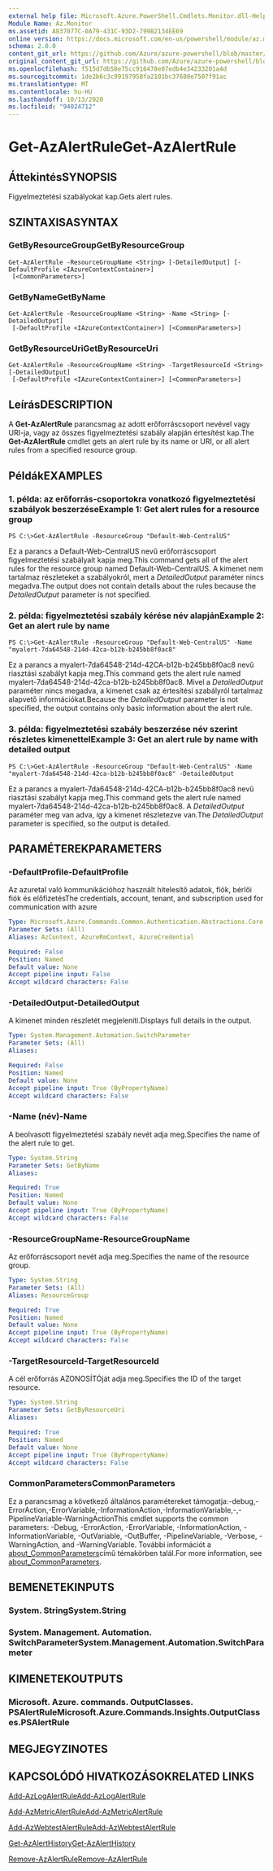 ```yaml
---
external help file: Microsoft.Azure.PowerShell.Cmdlets.Monitor.dll-Help.xml
Module Name: Az.Monitor
ms.assetid: A837077C-0A79-431C-93D2-799B2134EE69
online version: https://docs.microsoft.com/en-us/powershell/module/az.monitor/get-azalertrule
schema: 2.0.0
content_git_url: https://github.com/Azure/azure-powershell/blob/master/src/Monitor/Monitor/help/Get-AzAlertRule.md
original_content_git_url: https://github.com/Azure/azure-powershell/blob/master/src/Monitor/Monitor/help/Get-AzAlertRule.md
ms.openlocfilehash: f515d7db58e75cc916478e07edb4e34233201a4d
ms.sourcegitcommit: 1de2b6c3c99197958fa2101bc37680e7507f91ac
ms.translationtype: MT
ms.contentlocale: hu-HU
ms.lasthandoff: 10/13/2020
ms.locfileid: "94024712"
---
```

# <span data-ttu-id="1aaae-101">Get-AzAlertRule</span><span class="sxs-lookup"><span data-stu-id="1aaae-101">Get-AzAlertRule</span></span>

## <span data-ttu-id="1aaae-102">Áttekintés</span><span class="sxs-lookup"><span data-stu-id="1aaae-102">SYNOPSIS</span></span>
<span data-ttu-id="1aaae-103">Figyelmeztetési szabályokat kap.</span><span class="sxs-lookup"><span data-stu-id="1aaae-103">Gets alert rules.</span></span>

## <span data-ttu-id="1aaae-104">SZINTAXISA</span><span class="sxs-lookup"><span data-stu-id="1aaae-104">SYNTAX</span></span>

### <span data-ttu-id="1aaae-105">GetByResourceGroup</span><span class="sxs-lookup"><span data-stu-id="1aaae-105">GetByResourceGroup</span></span>
```
Get-AzAlertRule -ResourceGroupName <String> [-DetailedOutput] [-DefaultProfile <IAzureContextContainer>]
 [<CommonParameters>]
```

### <span data-ttu-id="1aaae-106">GetByName</span><span class="sxs-lookup"><span data-stu-id="1aaae-106">GetByName</span></span>
```
Get-AzAlertRule -ResourceGroupName <String> -Name <String> [-DetailedOutput]
 [-DefaultProfile <IAzureContextContainer>] [<CommonParameters>]
```

### <span data-ttu-id="1aaae-107">GetByResourceUri</span><span class="sxs-lookup"><span data-stu-id="1aaae-107">GetByResourceUri</span></span>
```
Get-AzAlertRule -ResourceGroupName <String> -TargetResourceId <String> [-DetailedOutput]
 [-DefaultProfile <IAzureContextContainer>] [<CommonParameters>]
```

## <span data-ttu-id="1aaae-108">Leírás</span><span class="sxs-lookup"><span data-stu-id="1aaae-108">DESCRIPTION</span></span>
<span data-ttu-id="1aaae-109">A **Get-AzAlertRule** parancsmag az adott erőforráscsoport nevével vagy URI-ja, vagy az összes figyelmeztetési szabály alapján értesítést kap.</span><span class="sxs-lookup"><span data-stu-id="1aaae-109">The **Get-AzAlertRule** cmdlet gets an alert rule by its name or URI, or all alert rules from a specified resource group.</span></span>

## <span data-ttu-id="1aaae-110">Példák</span><span class="sxs-lookup"><span data-stu-id="1aaae-110">EXAMPLES</span></span>

### <span data-ttu-id="1aaae-111">1. példa: az erőforrás-csoportokra vonatkozó figyelmeztetési szabályok beszerzése</span><span class="sxs-lookup"><span data-stu-id="1aaae-111">Example 1: Get alert rules for a resource group</span></span>
```
PS C:\>Get-AzAlertRule -ResourceGroup "Default-Web-CentralUS"
```

<span data-ttu-id="1aaae-112">Ez a parancs a Default-Web-CentralUS nevű erőforráscsoport figyelmeztetési szabályait kapja meg.</span><span class="sxs-lookup"><span data-stu-id="1aaae-112">This command gets all of the alert rules for the resource group named Default-Web-CentralUS.</span></span>
<span data-ttu-id="1aaae-113">A kimenet nem tartalmaz részleteket a szabályokról, mert a *DetailedOutput* paraméter nincs megadva.</span><span class="sxs-lookup"><span data-stu-id="1aaae-113">The output does not contain details about the rules because the *DetailedOutput* parameter is not specified.</span></span>

### <span data-ttu-id="1aaae-114">2. példa: figyelmeztetési szabály kérése név alapján</span><span class="sxs-lookup"><span data-stu-id="1aaae-114">Example 2: Get an alert rule by name</span></span>
```
PS C:\>Get-AzAlertRule -ResourceGroup "Default-Web-CentralUS" -Name "myalert-7da64548-214d-42ca-b12b-b245bb8f0ac8"
```

<span data-ttu-id="1aaae-115">Ez a parancs a myalert-7da64548-214d-42CA-b12b-b245bb8f0ac8 nevű riasztási szabályt kapja meg.</span><span class="sxs-lookup"><span data-stu-id="1aaae-115">This command gets the alert rule named myalert-7da64548-214d-42ca-b12b-b245bb8f0ac8.</span></span>
<span data-ttu-id="1aaae-116">Mivel a *DetailedOutput* paraméter nincs megadva, a kimenet csak az értesítési szabályról tartalmaz alapvető információkat.</span><span class="sxs-lookup"><span data-stu-id="1aaae-116">Because the *DetailedOutput* parameter is not specified, the output contains only basic information about the alert rule.</span></span>

### <span data-ttu-id="1aaae-117">3. példa: figyelmeztetési szabály beszerzése név szerint részletes kimenettel</span><span class="sxs-lookup"><span data-stu-id="1aaae-117">Example 3: Get an alert rule by name with detailed output</span></span>
```
PS C:\>Get-AzAlertRule -ResourceGroup "Default-Web-CentralUS" -Name "myalert-7da64548-214d-42ca-b12b-b245bb8f0ac8" -DetailedOutput
```

<span data-ttu-id="1aaae-118">Ez a parancs a myalert-7da64548-214d-42CA-b12b-b245bb8f0ac8 nevű riasztási szabályt kapja meg.</span><span class="sxs-lookup"><span data-stu-id="1aaae-118">This command gets the alert rule named myalert-7da64548-214d-42ca-b12b-b245bb8f0ac8.</span></span>
<span data-ttu-id="1aaae-119">A *DetailedOutput* paraméter meg van adva, így a kimenet részletezve van.</span><span class="sxs-lookup"><span data-stu-id="1aaae-119">The *DetailedOutput* parameter is specified, so the output is detailed.</span></span>

## <span data-ttu-id="1aaae-120">PARAMÉTEREK</span><span class="sxs-lookup"><span data-stu-id="1aaae-120">PARAMETERS</span></span>

### <span data-ttu-id="1aaae-121">-DefaultProfile</span><span class="sxs-lookup"><span data-stu-id="1aaae-121">-DefaultProfile</span></span>
<span data-ttu-id="1aaae-122">Az azuretal való kommunikációhoz használt hitelesítő adatok, fiók, bérlői fiók és előfizetés</span><span class="sxs-lookup"><span data-stu-id="1aaae-122">The credentials, account, tenant, and subscription used for communication with azure</span></span>

```yaml
Type: Microsoft.Azure.Commands.Common.Authentication.Abstractions.Core.IAzureContextContainer
Parameter Sets: (All)
Aliases: AzContext, AzureRmContext, AzureCredential

Required: False
Position: Named
Default value: None
Accept pipeline input: False
Accept wildcard characters: False
```

### <span data-ttu-id="1aaae-123">-DetailedOutput</span><span class="sxs-lookup"><span data-stu-id="1aaae-123">-DetailedOutput</span></span>
<span data-ttu-id="1aaae-124">A kimenet minden részletét megjeleníti.</span><span class="sxs-lookup"><span data-stu-id="1aaae-124">Displays full details in the output.</span></span>

```yaml
Type: System.Management.Automation.SwitchParameter
Parameter Sets: (All)
Aliases:

Required: False
Position: Named
Default value: None
Accept pipeline input: True (ByPropertyName)
Accept wildcard characters: False
```

### <span data-ttu-id="1aaae-125">-Name (név)</span><span class="sxs-lookup"><span data-stu-id="1aaae-125">-Name</span></span>
<span data-ttu-id="1aaae-126">A beolvasott figyelmeztetési szabály nevét adja meg.</span><span class="sxs-lookup"><span data-stu-id="1aaae-126">Specifies the name of the alert rule to get.</span></span>

```yaml
Type: System.String
Parameter Sets: GetByName
Aliases:

Required: True
Position: Named
Default value: None
Accept pipeline input: True (ByPropertyName)
Accept wildcard characters: False
```

### <span data-ttu-id="1aaae-127">-ResourceGroupName</span><span class="sxs-lookup"><span data-stu-id="1aaae-127">-ResourceGroupName</span></span>
<span data-ttu-id="1aaae-128">Az erőforráscsoport nevét adja meg.</span><span class="sxs-lookup"><span data-stu-id="1aaae-128">Specifies the name of the resource group.</span></span>

```yaml
Type: System.String
Parameter Sets: (All)
Aliases: ResourceGroup

Required: True
Position: Named
Default value: None
Accept pipeline input: True (ByPropertyName)
Accept wildcard characters: False
```

### <span data-ttu-id="1aaae-129">-TargetResourceId</span><span class="sxs-lookup"><span data-stu-id="1aaae-129">-TargetResourceId</span></span>
<span data-ttu-id="1aaae-130">A cél erőforrás AZONOSÍTÓját adja meg.</span><span class="sxs-lookup"><span data-stu-id="1aaae-130">Specifies the ID of the target resource.</span></span>

```yaml
Type: System.String
Parameter Sets: GetByResourceUri
Aliases:

Required: True
Position: Named
Default value: None
Accept pipeline input: True (ByPropertyName)
Accept wildcard characters: False
```

### <span data-ttu-id="1aaae-131">CommonParameters</span><span class="sxs-lookup"><span data-stu-id="1aaae-131">CommonParameters</span></span>
<span data-ttu-id="1aaae-132">Ez a parancsmag a következő általános paramétereket támogatja:-debug,-ErrorAction,-ErrorVariable,-InformationAction,-InformationVariable,-,-PipelineVariable-WarningAction</span><span class="sxs-lookup"><span data-stu-id="1aaae-132">This cmdlet supports the common parameters: -Debug, -ErrorAction, -ErrorVariable, -InformationAction, -InformationVariable, -OutVariable, -OutBuffer, -PipelineVariable, -Verbose, -WarningAction, and -WarningVariable.</span></span> <span data-ttu-id="1aaae-133">További információt a [about_CommonParameters](http://go.microsoft.com/fwlink/?LinkID=113216)című témakörben talál.</span><span class="sxs-lookup"><span data-stu-id="1aaae-133">For more information, see [about_CommonParameters](http://go.microsoft.com/fwlink/?LinkID=113216).</span></span>

## <span data-ttu-id="1aaae-134">BEMENETEK</span><span class="sxs-lookup"><span data-stu-id="1aaae-134">INPUTS</span></span>

### <span data-ttu-id="1aaae-135">System. String</span><span class="sxs-lookup"><span data-stu-id="1aaae-135">System.String</span></span>

### <span data-ttu-id="1aaae-136">System. Management. Automation. SwitchParameter</span><span class="sxs-lookup"><span data-stu-id="1aaae-136">System.Management.Automation.SwitchParameter</span></span>

## <span data-ttu-id="1aaae-137">KIMENETEK</span><span class="sxs-lookup"><span data-stu-id="1aaae-137">OUTPUTS</span></span>

### <span data-ttu-id="1aaae-138">Microsoft. Azure. commands. OutputClasses. PSAlertRule</span><span class="sxs-lookup"><span data-stu-id="1aaae-138">Microsoft.Azure.Commands.Insights.OutputClasses.PSAlertRule</span></span>

## <span data-ttu-id="1aaae-139">MEGJEGYZI</span><span class="sxs-lookup"><span data-stu-id="1aaae-139">NOTES</span></span>

## <span data-ttu-id="1aaae-140">KAPCSOLÓDÓ HIVATKOZÁSOK</span><span class="sxs-lookup"><span data-stu-id="1aaae-140">RELATED LINKS</span></span>

[<span data-ttu-id="1aaae-141">Add-AzLogAlertRule</span><span class="sxs-lookup"><span data-stu-id="1aaae-141">Add-AzLogAlertRule</span></span>](./Add-AzLogAlertRule.md)

[<span data-ttu-id="1aaae-142">Add-AzMetricAlertRule</span><span class="sxs-lookup"><span data-stu-id="1aaae-142">Add-AzMetricAlertRule</span></span>](./Add-AzMetricAlertRule.md)

[<span data-ttu-id="1aaae-143">Add-AzWebtestAlertRule</span><span class="sxs-lookup"><span data-stu-id="1aaae-143">Add-AzWebtestAlertRule</span></span>](./Add-AzWebtestAlertRule.md)

[<span data-ttu-id="1aaae-144">Get-AzAlertHistory</span><span class="sxs-lookup"><span data-stu-id="1aaae-144">Get-AzAlertHistory</span></span>](./Get-AzAlertHistory.md)

[<span data-ttu-id="1aaae-145">Remove-AzAlertRule</span><span class="sxs-lookup"><span data-stu-id="1aaae-145">Remove-AzAlertRule</span></span>](./Remove-AzAlertRule.md)


